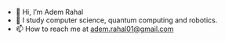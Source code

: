 - 👋 Hi, I’m Adem Rahal
- 👀 I study computer science, quantum computing and robotics.
- 📫 How to reach me at adem.rahal01@gmail.com

<!---
Adem-rahal/Adem-rahal is a ✨ special ✨ repository because its `README.md` (this file) appears on your GitHub profile.
You can click the Preview link to take a look at your changes.
--->
